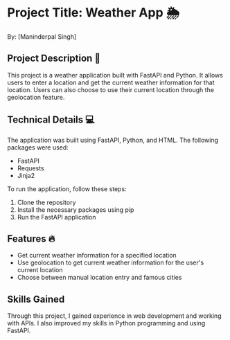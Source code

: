 # Project Title: Weather App 🌦️

By: [Maninderpal Singh]

## Project Description 🚀

This project is a weather application built with FastAPI and Python. It allows users to enter a location and get the current weather information for that location. Users can also choose to use their current location through the geolocation feature.

## Technical Details 💻

The application was built using FastAPI, Python, and HTML. The following packages were used:

- FastAPI
- Requests
- Jinja2

To run the application, follow these steps:

1. Clone the repository
2. Install the necessary packages using pip
3. Run the FastAPI application

## Features 🔥

- Get current weather information for a specified location
- Use geolocation to get current weather information for the user's current location
- Choose between manual location entry and famous cities

## Skills Gained 

Through this project, I gained experience in web development and working with APIs. I also improved my skills in Python programming and using FastAPI.
